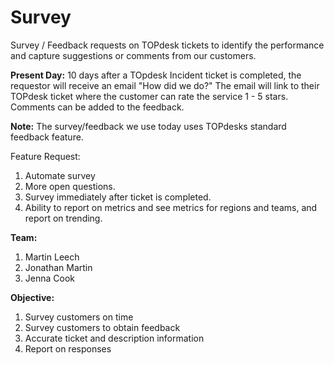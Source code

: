 # Survey

Survey / Feedback requests on TOPdesk tickets to identify the performance and capture suggestions or comments from our customers. 

**Present Day:**
10 days after a TOpdesk Incident ticket is completed, the requestor will receive an email "How did we do?"
The email will link to their TOPdesk ticket where the customer can rate the service 1 - 5 stars. 
Comments can be added to the feedback.

**Note:**
The survey/feedback we use today uses TOPdesks standard feedback feature.

Feature Request:
1. Automate survey
2. More open questions.
3. Survey immediately after ticket is completed.
4. Ability to report on metrics and see metrics for regions and teams, and report on trending.

**Team:**
1. Martin Leech
2. Jonathan Martin
3. Jenna Cook

**Objective:**
1. Survey customers on time
2. Survey customers to obtain feedback
3. Accurate ticket and description information
4. Report on responses

